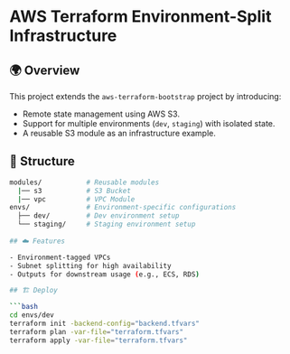 # AWS Terraform Environment-Split Infrastructure

## 🌍 Overview

This project extends the `aws-terraform-bootstrap` project by introducing:

- Remote state management using AWS S3.
- Support for multiple environments (`dev`, `staging`) with isolated state.
- A reusable S3 module as an infrastructure example.

## 📂 Structure

```bash
modules/           # Reusable modules
  |── s3           # S3 Bucket
  |── vpc          # VPC Module
envs/              # Environment-specific configurations
  ├── dev/         # Dev environment setup
  └── staging/     # Staging environment setup
  
## ☁️ Features

- Environment-tagged VPCs
- Subnet splitting for high availability
- Outputs for downstream usage (e.g., ECS, RDS)

## 🏗️ Deploy

```bash
cd envs/dev
terraform init -backend-config="backend.tfvars"
terraform plan -var-file="terraform.tfvars"
terraform apply -var-file="terraform.tfvars"



